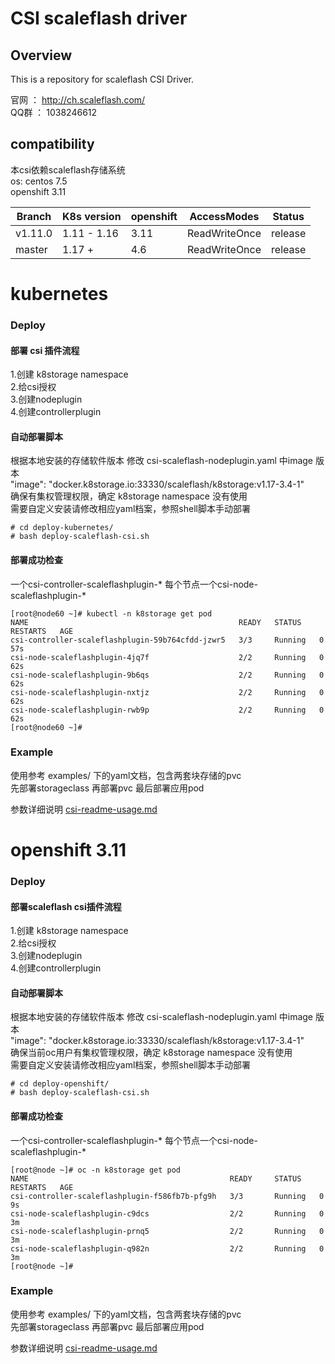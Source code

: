 # CSI scaleflash driver

## Overview
This is a repository for scaleflash CSI Driver.

官网 ： http://ch.scaleflash.com/  
QQ群 ： 1038246612  

## compatibility
本csi依赖scaleflash存储系统  
os: centos 7.5  
openshift 3.11  

|Branch  | K8s version | openshift | AccessModes   | Status  |
|--------|-------------|-----------|---------------|---------|
|v1.11.0 | 1.11 - 1.16 | 3.11      | ReadWriteOnce | release |
|master  | 1.17 +      | 4.6       | ReadWriteOnce | release |

# kubernetes
### Deploy
#### 部署 csi 插件流程  
1.创建 k8storage namespace  
2.给csi授权  
3.创建nodeplugin  
4.创建controllerplugin  

#### 自动部署脚本
根据本地安装的存储软件版本 修改 csi-scaleflash-nodeplugin.yaml 中image 版本  
"image": "docker.k8storage.io:33330/scaleflash/k8storage:v1.17-3.4-1"  
确保有集权管理权限，确定 k8storage namespace 没有使用  
需要自定义安装请修改相应yaml档案，参照shell脚本手动部署  
```
# cd deploy-kubernetes/
# bash deploy-scaleflash-csi.sh
```

#### 部署成功检查
一个csi-controller-scaleflashplugin-*
每个节点一个csi-node-scaleflashplugin-*
```
[root@node60 ~]# kubectl -n k8storage get pod
NAME                                               READY   STATUS    RESTARTS   AGE
csi-controller-scaleflashplugin-59b764cfdd-jzwr5   3/3     Running   0          57s
csi-node-scaleflashplugin-4jq7f                    2/2     Running   0          62s
csi-node-scaleflashplugin-9b6qs                    2/2     Running   0          62s
csi-node-scaleflashplugin-nxtjz                    2/2     Running   0          62s
csi-node-scaleflashplugin-rwb9p                    2/2     Running   0          62s
[root@node60 ~]#
```

### Example
使用参考 examples/ 下的yaml文档，包含两套块存储的pvc  
先部署storageclass 再部署pvc 最后部署应用pod 

参数详细说明 [csi-readme-usage.md](examples/csi-readme-usage.md)  





# openshift 3.11
### Deploy
#### 部署scaleflash csi插件流程  
1.创建 k8storage namespace  
2.给csi授权  
3.创建nodeplugin  
4.创建controllerplugin  

#### 自动部署脚本
根据本地安装的存储软件版本 修改 csi-scaleflash-nodeplugin.yaml 中image 版本  
"image": "docker.k8storage.io:33330/scaleflash/k8storage:v1.17-3.4-1"  
确保当前oc用户有集权管理权限，确定 k8storage namespace 没有使用  
需要自定义安装请修改相应yaml档案，参照shell脚本手动部署
```
# cd deploy-openshift/
# bash deploy-scaleflash-csi.sh
```

#### 部署成功检查
一个csi-controller-scaleflashplugin-*
每个节点一个csi-node-scaleflashplugin-*
```
[root@node ~]# oc -n k8storage get pod
NAME                                             READY     STATUS    RESTARTS   AGE
csi-controller-scaleflashplugin-f586fb7b-pfg9h   3/3       Running   0          9s
csi-node-scaleflashplugin-c9dcs                  2/2       Running   0          3m
csi-node-scaleflashplugin-prnq5                  2/2       Running   0          3m
csi-node-scaleflashplugin-q982n                  2/2       Running   0          3m
[root@node ~]#
```

### Example
使用参考 examples/ 下的yaml文档，包含两套块存储的pvc  
先部署storageclass 再部署pvc 最后部署应用pod 

参数详细说明 [csi-readme-usage.md](examples/csi-readme-usage.md)  



